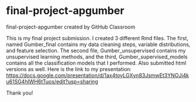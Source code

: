 # final-project-apgumber
final-project-apgumber created by GitHub Classroom

This is my final project submission. I created 3 different Rmd files. The first, named Gumber_final 
contains my data cleaning steps, variable distributions, and feature selection. 
The second file, Gumber_unsupervised contains my unsupervised learning methods, and the third, 
Gumber_supervised_models contains all the classification models that I performed.
Also submitted html versions as well.
Here is the link to my presentation: https://docs.google.com/presentation/d/1ax4toyLGXyn83JsmwEt3YNOJi4ku61SG4hlWH6tTuos/edit?usp=sharing

Thank you!
